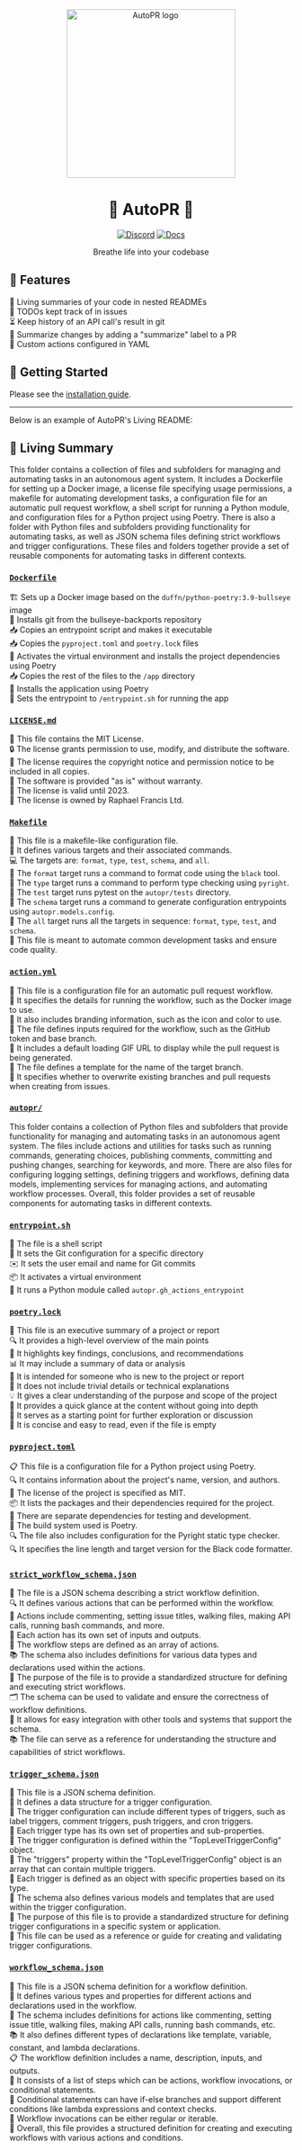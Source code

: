 <div align="center">

<img src="website/static/img/AutoPR_Mark_color.png" alt="AutoPR logo" width=300 />

<h1>🌳 AutoPR 🌳</h1>

[![Discord](https://badgen.net/badge/icon/discord?icon=nope&label&color=purple)](https://discord.gg/ykk7Znt3K6)
[![Docs](https://badgen.net/badge/icon/docs?icon=docs&label&color=blue)](https://docs.autopr.com)

Breathe life into your codebase

</div>

## 🌟 Features

🌳 Living summaries of your code in nested READMEs   
📝 TODOs kept track of in issues  
⏳ Keep history of an API call's result in git    
📄 Summarize changes by adding a "summarize" label to a PR  
🫵 Custom actions configured in YAML

## 🚀 Getting Started

Please see the [installation guide](https://docs.autopr.com/installing/github).

---

Below is an example of AutoPR's Living README:

<!-- Living README Summary -->
## 🌳 Living Summary

This folder contains a collection of files and subfolders for managing and automating tasks in an autonomous agent system. It includes a Dockerfile for setting up a Docker image, a license file specifying usage permissions, a makefile for automating development tasks, a configuration file for an automatic pull request workflow, a shell script for running a Python module, and configuration files for a Python project using Poetry. There is also a folder with Python files and subfolders providing functionality for automating tasks, as well as JSON schema files defining strict workflows and trigger configurations. These files and folders together provide a set of reusable components for automating tasks in different contexts.


### [`Dockerfile`](https://github.com/irgolic/AutoPR/blob/551bf9c940dc6e3e8e133ab31d31d51f02ae26bf/./Dockerfile)

🏗️ Sets up a Docker image based on the `duffn/python-poetry:3.9-bullseye` image    
🔧 Installs git from the bullseye-backports repository    
📥 Copies an entrypoint script and makes it executable    
📥 Copies the `pyproject.toml` and `poetry.lock` files    
🔧 Activates the virtual environment and installs the project dependencies using Poetry    
📥 Copies the rest of the files to the `/app` directory    
🔧 Installs the application using Poetry    
🚀 Sets the entrypoint to `/entrypoint.sh` for running the app    


### [`LICENSE.md`](https://github.com/irgolic/AutoPR/blob/551bf9c940dc6e3e8e133ab31d31d51f02ae26bf/./LICENSE.md)

📄 This file contains the MIT License.  
🔒 The license grants permission to use, modify, and distribute the software.  
📝 The license requires the copyright notice and permission notice to be included in all copies.  
🚫 The software is provided "as is" without warranty.  
📅 The license is valid until 2023.  
💼 The license is owned by Raphael Francis Ltd.  


### [`Makefile`](https://github.com/irgolic/AutoPR/blob/551bf9c940dc6e3e8e133ab31d31d51f02ae26bf/./Makefile)

📝 This file is a makefile-like configuration file.  
🔧 It defines various targets and their associated commands.  
💻 The targets are: `format`, `type`, `test`, `schema`, and `all`.  
🔧 The `format` target runs a command to format code using the `black` tool.  
🔧 The `type` target runs a command to perform type checking using `pyright`.  
🔧 The `test` target runs pytest on the `autopr/tests` directory.  
🔧 The `schema` target runs a command to generate configuration entrypoints using `autopr.models.config`.  
🔧 The `all` target runs all the targets in sequence: `format`, `type`, `test`, and `schema`.  
🔧 This file is meant to automate common development tasks and ensure code quality.  


### [`action.yml`](https://github.com/irgolic/AutoPR/blob/551bf9c940dc6e3e8e133ab31d31d51f02ae26bf/./action.yml)

📄 This file is a configuration file for an automatic pull request workflow.  
🔧 It specifies the details for running the workflow, such as the Docker image to use.  
🎨 It also includes branding information, such as the icon and color to use.  
🔑 The file defines inputs required for the workflow, such as the GitHub token and base branch.  
🎥 It includes a default loading GIF URL to display while the pull request is being generated.  
🌿 The file defines a template for the name of the target branch.  
🔄 It specifies whether to overwrite existing branches and pull requests when creating from issues.  


### [`autopr/`](https://github.com/irgolic/AutoPR/blob/551bf9c940dc6e3e8e133ab31d31d51f02ae26bf/./autopr)

This folder contains a collection of Python files and subfolders that provide functionality for managing and automating tasks in an autonomous agent system. The files include actions and utilities for tasks such as running commands, generating choices, publishing comments, committing and pushing changes, searching for keywords, and more. There are also files for configuring logging settings, defining triggers and workflows, defining data models, implementing services for managing actions, and automating workflow processes. Overall, this folder provides a set of reusable components for automating tasks in different contexts.  


### [`entrypoint.sh`](https://github.com/irgolic/AutoPR/blob/551bf9c940dc6e3e8e133ab31d31d51f02ae26bf/./entrypoint.sh)

📝 The file is a shell script  
🔧 It sets the Git configuration for a specific directory  
✉️ It sets the user email and name for Git commits  
📦 It activates a virtual environment  
🐍 It runs a Python module called `autopr.gh_actions_entrypoint`  


### [`poetry.lock`](https://github.com/irgolic/AutoPR/blob/551bf9c940dc6e3e8e133ab31d31d51f02ae26bf/./poetry.lock)

📄 This file is an executive summary  of a project or report  
🔍 It provides a high-level overview of the main points  
📝 It highlights key findings, conclusions, and recommendations  
📊 It may include a summary of data or analysis  
👥 It is intended for someone who is new to the project or report  
🚫 It does not include trivial details or technical explanations  
💡 It gives a clear understanding of the purpose and scope of the project  
👀 It provides a quick glance at the content without going into depth  
💼 It serves as a starting point for further exploration or discussion  
📌 It is concise and easy to read, even if the file is empty  


### [`pyproject.toml`](https://github.com/irgolic/AutoPR/blob/551bf9c940dc6e3e8e133ab31d31d51f02ae26bf/./pyproject.toml)

📋 This file is a configuration file for a Python project using Poetry.  
🔍 It contains information about the project's name, version, and authors.  
📄 The license of the project is specified as MIT.  
📦 It lists the packages and their dependencies required for the project.  
🧪 There are separate dependencies for testing and development.  
🔧 The build system used is Poetry.  
🔍 The file also includes configuration for the Pyright static type checker.  
🔍 It specifies the line length and target version for the Black code formatter.  


### [`strict_workflow_schema.json`](https://github.com/irgolic/AutoPR/blob/551bf9c940dc6e3e8e133ab31d31d51f02ae26bf/./strict_workflow_schema.json)

📄 The file is a JSON schema describing a strict workflow definition.  
🔍 It defines various actions that can be performed within the workflow.  
🔀 Actions include commenting, setting issue titles, walking files, making API calls, running bash commands, and more.  
📝 Each action has its own set of inputs and outputs.  
🔄 The workflow steps are defined as an array of actions.  
📚 The schema also includes definitions for various data types and declarations used within the actions.  
📝 The purpose of the file is to provide a standardized structure for defining and executing strict workflows.  
🗂️ The schema can be used to validate and ensure the correctness of workflow definitions.  
🧩 It allows for easy integration with other tools and systems that support the schema.  
📚 The file can serve as a reference for understanding the structure and capabilities of strict workflows.  


### [`trigger_schema.json`](https://github.com/irgolic/AutoPR/blob/551bf9c940dc6e3e8e133ab31d31d51f02ae26bf/./trigger_schema.json)

📄 This file is a JSON schema definition.  
🔄 It defines a data structure for a trigger configuration.  
🔀 The trigger configuration can include different types of triggers, such as label triggers, comment triggers, push triggers, and cron triggers.  
📝 Each trigger type has its own set of properties and sub-properties.  
🔀 The trigger configuration is defined within the "TopLevelTriggerConfig" object.  
🔀 The "triggers" property within the "TopLevelTriggerConfig" object is an array that can contain multiple triggers.  
🔀 Each trigger is defined as an object with specific properties based on its type.  
🔀 The schema also defines various models and templates that are used within the trigger configuration.  
🔀 The purpose of this file is to provide a standardized structure for defining trigger configurations in a specific system or application.  
🔀 This file can be used as a reference or guide for creating and validating trigger configurations.  


### [`workflow_schema.json`](https://github.com/irgolic/AutoPR/blob/551bf9c940dc6e3e8e133ab31d31d51f02ae26bf/./workflow_schema.json)

📄 This file is a JSON schema definition for a workflow definition.  
🔧 It defines various types and properties for different actions and declarations used in the workflow.  
📝 The schema includes definitions for actions like commenting, setting issue title, walking files, making API calls, running bash commands, etc.  
📚 It also defines different types of declarations like template, variable, constant, and lambda declarations.  
📋 The workflow definition includes a name, description, inputs, and outputs.  
🔢 It consists of a list of steps which can be actions, workflow invocations, or conditional statements.  
🔀 Conditional statements can have if-else branches and support different conditions like lambda expressions and context checks.  
🔄 Workflow invocations can be either regular or iterable.  
🔑 Overall, this file provides a structured definition for creating and executing workflows with various actions and conditions.  

<!-- Living README Summary -->